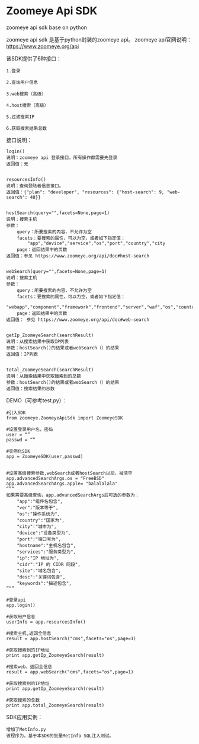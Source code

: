 # Zoomeye Api SDK
zoomeye api sdk base on python

zoomeye api sdk 是基于python封装的zoomeye api。
zoomeye api官网说明：https://www.zoomeye.org/api


该SDK提供了6种接口：

    1.登录
    
    2.查询用户信息
    
    3.web搜索（高级）      
    
    4.host搜索（高级）
    
    5.过滤搜索IP
    
    6.获取搜索结果总数
    
    
接口说明：


    login()
    说明：zoomeye api 登录接口，所有操作都需要先登录
    返回值：无
    
    
    resourcesInfo()
    说明：查询登陆者信息接口。
    返回值：{"plan": "developer", "resources": {"host-search": 9, "web-search": 40}}
    
    
    hostSearch(query="",facets=None,page=1)
    说明：搜索主机
    参数：
        query：所要搜索的内容，不允许为空
        facets：要搜索的属性，可以为空，或者如下指定值：
            "app","device","service","os","port","country","city
        page：返回结果中的页数
    返回值：参见 https://www.zoomeye.org/api/doc#host-search
    
    
    webSearch(query="",facets=None,page=1)
    说明：搜索主机
    参数：
        query：所要搜索的内容，不允许为空
        facets：要搜索的属性，可以为空，或者如下指定值：
            "webapp","component","framework","frontend","server","waf","os","country","city"
        page：返回结果中的页数
    返回值： 参见 https://www.zoomeye.org/api/doc#web-search
        
        
    getIp_ZoomeyeSearch(searchResult)
    说明：从搜索结果中获取IP列表
    参数：hostSearch()的结果或者webSearch（）的结果
    返回值：IP列表
    
    
    total_ZoomeyeSearch(searchResult)
    说明：从搜索结果中获取搜索到的总数
    参数：hostSearch()的结果或者webSearch（）的结果
    返回值：搜索结果的总数


DEMO（可参考test.py）：

    #引入SDK
    from zoomeye.ZoomeyeApiSdk import ZoomeyeSDK    
    
    #设置登录用户名，密码
    user = “”
    passwd = “”
    
    #实例化SDK
    app = ZoomeyeSDK(user,passwd)
    
   
    #设置高级搜索参数,webSearch或者hostSearch以后，被清空
    app.advancedSearchArgs.os = "FreeBSD"
    app.advancedSearchArgs.apple= "balalalala"
    “”“
    如果需要高级查询，app.advancedSearchArgs后可选的参数为：
        "app":"组件名包含",
        "ver":"版本等于",
        "os":"操作系统为",
        "country":"国家为",
        "city":"城市为",
        "device":"设备类型为",
        "port":"端口号为",
        "hostname":"主机名包含",
        "services":"服务类型为",
        "ip":"IP 地址为",
        "cidr":"IP 的 CIDR 网段",
        "site":"域名包含",
        "desc":"关键词包含",
        "keywords":"描述包含",
    ”“”
    
    #登录api
    app.login()
    
    #获取用户信息
    userInfo = app.resourcesInfo()  
    
    #搜索主机,返回全信息
    result = app.hostSearch("cms",facets="os",page=1)
    
    #获取搜索到的IP地址
    print app.getIp_ZoomeyeSearch(result)
    
    #搜索web，返回全信息
    result = app.webSearch("cms",facets="os",page=1)
    
    #获取搜索到的IP地址
    print app.getIp_ZoomeyeSearch(result)
    
    #获取搜索的总数
    print app.total_ZoomeyeSearch(result) 
    
    
SDK应用实例：
    
    增加了MetInfo.py
    该程序为，基于本SDK的批量MetInfo SQL注入测试。
